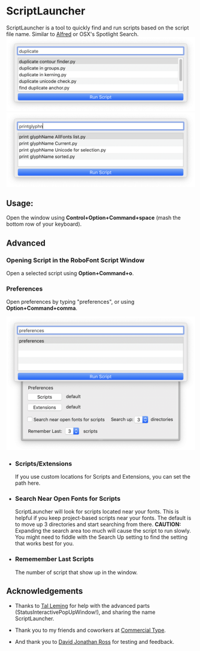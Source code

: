 ScriptLauncher
==============

ScriptLauncher is a tool to quickly find and run scripts based on the script file name. Similar to [Alfred](https://www.alfredapp.com/) or OSX's Spotlight Search.
 ![Script Launcher Screenshot](window_duplicate.png) 
 ![Script Launcher Screenshot](window_print.png)

Usage:
------

Open the window using **Control+Option+Command+space** (mash the bottom row of your keyboard).

Advanced
--------

### Opening Script in the RoboFont Script Window

Open a selected script using **Option+Command+o**.

### Preferences

Open preferences by typing "preferences", or using **Option+Command+comma**.

![Script Launcher Preferences](preferences.png)

-   ### Scripts/Extensions

    If you use custom locations for Scripts and Extensions, you can set
    the path here.

-   ### Search Near Open Fonts for Scripts

    ScriptLauncher will look for scripts located near your fonts. This
    is helpful if you keep project-based scripts near your fonts. The
    default is to move up 3 directories and start searching from there.
    **CAUTION:** Expanding the search area too much will cause the
    script to run slowly. You might need to fiddle with the Search Up
    setting to find the setting that works best for you.

-   ### Rememember Last Scripts

    The number of script that show up in the window.

Acknowledgements
----------------

-   Thanks to [Tal Leming](https://www.typesupply.com/) for help with
    the advanced parts (StatusInteractivePopUpWindow!), and sharing the
    name ScriptLauncher.

-   Thank you to my friends and coworkers at [Commercial
    Type](https://commercialtype.com).

-   And thank you to [David Jonathan Ross](https://www.djr.com/) for
    testing and feedback.
